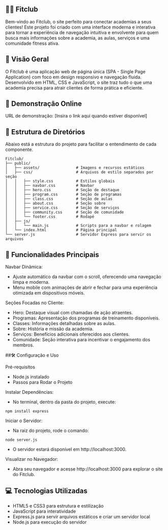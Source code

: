## 🏋️‍♀️ Fitclub
Bem-vindo ao Fitclub, o site perfeito para conectar academias a seus clientes! Este projeto foi criado com uma interface moderna e interativa para tornar a experiência de navegação intuitiva e envolvente para quem busca mais informações sobre a academia, as aulas, serviços e uma comunidade fitness ativa.

## 🎨 Visão Geral
O Fitclub é uma aplicação web de página única (SPA - Single Page Application) com foco em design responsivo e navegação fluida. Desenvolvido em HTML, CSS e JavaScript, o site traz tudo o que uma academia precisa para atrair clientes de forma prática e eficiente.

## 🔗 Demonstração Online
URL de demonstração: [Insira o link aqui quando estiver disponível]

## 📂 Estrutura de Diretórios

Abaixo está a estrutura do projeto para facilitar o entendimento de cada componente.

```
Fitclub/
├── public/
│   ├── assets/                # Imagens e recursos estáticos
│   ├── css/                   # Arquivos de estilo separados por seção
│   │   ├── style.css          # Estilos globais
│   │   ├── navbar.css         # Navbar
│   │   ├── hero.css           # Seção de destaque
│   │   ├── program.css        # Seção de programas
│   │   ├── class.css          # Seção de aulas
│   │   ├── about.css          # Seção sobre
│   │   ├── service.css        # Seção de serviços
│   │   ├── community.css      # Seção de comunidade
│   │   └── footer.css         # Rodapé
│   ├── js/
│   │   └── main.js            # Scripts para a navbar e rolagem
│   └── index.html             # Página principal
└── server.js                  # Servidor Express para servir os arquivos
```

## 🚀 Funcionalidades Principais

Navbar Dinâmica:
- Ajuste automático da navbar com o scroll, oferecendo uma navegação limpa e moderna.
- Menu mobile com animações de abrir e fechar para uma experiência otimizada em dispositivos móveis.

Seções Focadas no Cliente:
- Hero: Destaque visual com chamadas de ação atraentes.
- Programas: Apresentação dos programas de treinamento disponíveis.
- Classes: Informações detalhadas sobre as aulas.
- Sobre: História e missão da academia.
- Serviços: Benefícios adicionais oferecidos aos clientes.
- Comunidade: Seção interativa para incentivar o engajamento dos membros.

##🛠️ Configuração e Uso

Pré-requisitos
- Node.js instalado
- Passos para Rodar o Projeto

Instalar Dependências:
- No terminal, dentro da pasta do projeto, execute:
```
npm install express
```
Iniciar o Servidor:

- Na raiz do projeto, rode o comando:
```
node server.js
```
- O servidor estará disponível em http://localhost:3000.

Visualizar no Navegador:

- Abra seu navegador e acesse http://localhost:3000 para explorar o site do Fitclub.

## 💻 Tecnologias Utilizadas
- HTML5 e CSS3 para estrutura e estilização
- JavaScript para interatividade
- Express.js para servir arquivos estáticos e criar um servidor local
- Node.js para execução do servidor
